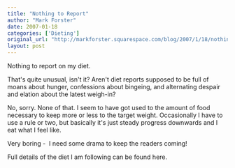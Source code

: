 ```yaml
---
title: "Nothing to Report"
author: "Mark Forster"
date: 2007-01-18
categories: ['Dieting']
original_url: "http://markforster.squarespace.com/blog/2007/1/18/nothing-to-report.html"
layout: post
---
```


Nothing to report on my diet.

That's quite unusual, isn't it? Aren't diet reports supposed to be full of moans about hunger, confessions about bingeing, and alternating despair and elation about the latest weigh-in?

No, sorry. None of that. I seem to have got used to the amount of food necessary to keep more or less to the target weight. Occasionally I have to use a rule or two, but basically it's just steady progress downwards and I eat what I feel like.

Very boring -  I need some drama to keep the readers coming!

Full details of the diet I am following can be found here.
